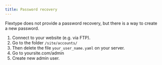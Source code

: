 ```yaml
---
title: Password recovery
---
```


Flextype does not provide a password recovery, but there is a way to create a new password.

1. Connect to your website (e.g. via FTP).
2. Go to the folder `/site/accounts/`
3. Then delete the file `your_user_name.yaml` on your server.
4. Go to yoursite.com/admin
5. Create new admin user.
